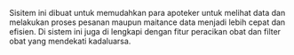 Sisitem ini dibuat untuk memudahkan para apoteker untuk melihat data dan melakukan proses pesanan maupun maitance data menjadi lebih cepat dan efisien. Di sistem ini juga di lengkapi dengan fitur peracikan obat dan filter obat yang mendekati kadaluarsa.
